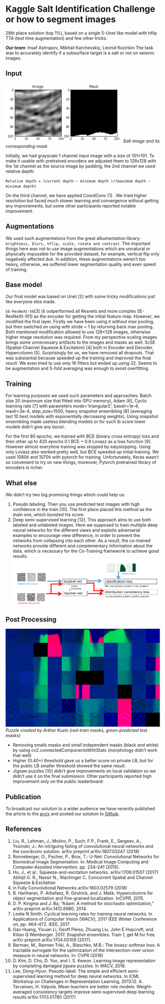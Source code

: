 # Kaggle Salt Identification Challenge or how to segment images

28th place solution (top 1%), based on a single 5-Unet like model with hflip TTA (test time augmentation) and few other tricks.

***Our team***: Insaf Ashrapov, Mikhail Karchevskiy, Leonid Kozinkin
The task was to accurately identify if a subsurface target is a salt or not on seismic images.

## Input

![SALT](/images/kaggle-salt/salts.png)
*Salt image and its corresponding mask*

Initially, we had grayscale 1 channel input image with a size of 101*101. To make it usable with pretrained encoders we adjusted them to 128x128 with the 1st channel as the source image by padding, the 2nd channel we used relative depth:

`Relative depth = (current depth — minimum depth )/(maximum depth — minimum depth)`

On the third channel, we have applied CoordConv [1] . We tried higher resolution but faced much slower learning and convergence without getting any improvements, but some other participants reported notable improvement.

## Augmentations

We used such augmentations from the great albumentation library: `brightness, blurs, hflip, scale, rotate and contrast`. The important things here was not to use image augmentations which are unnatural or physically impossible for the provided dataset, for example, vertical flip only negatively affected due. In addition, these augmentations weren’t too heavy, otherwise, we suffered lower segmentation quality and even speed of training.

## Base model

Our final model was based on Unet [2] with some tricky modifications just like everyone else made.

`SE-ResNeXt-50`[3] (it outperformed all Resnets and more complex SE-ResNeXt-101) as the encoder for getting the initial feature map. However, we modified the first layer. Firstly we have been using it without max pooling, but then switched on using with stride = 1 by returning back max pooling. Both mentioned modification allowed to use 128*128 images, otherwise higher image resolution was required. From my perspective scaling images brings some unnecessary artifacts to the images and masks as well.
ScSE (Spatial-Channel Squeeze & Excitation) [4] both in Encoder and Decoder, Hypercolumn [5].
Surprisingly for us, we have removed all dropouts. That was substantial because speeded up the training and improved the final result. We even tried to use only 16 filters but ended up using 32. Seems to be augmentation and 5-fold averaging was enough to avoid overfitting.

## Training

For learning purposes we used such parameters and approaches:
Batch size 20 (maximum size that fitted into GPU memory), Adam [6], Cyclic learning rate [7] with parameters mode=’triangular2', baselr=1e-4, maxlr=3e-4, step_size=1500, heavy snapshot ensembling [8] (averaging last 10 best models with exponentially decreasing weights). Using snapshot ensembling made useless blending models or for such lb score lower models didn’t give any boost.

For the first 80 epochs, we trained with BCE (binary cross entropy) loss and then other up to 420 epochs 0.1 BCE + 0.9 Lovasz as a loss function [9]. However almost everytime training was stopped by ealystopping. Using only Lovasz also worked pretty well, but BCE speeded up initial training.
We used 1080ti and 1070ti with pytorch for training. Unfortunately, Keras wasn’t so convenient to try on new things, moreover, Pytorch pretrained library of encoders is richer.

## What else

We didn’t try two big promising things which could help us:

1) Pseudo labeling. Then you use predicted test images with high confidence in the train [10]. The first place placed this method as the main one, which boosted his score.
2) Deep semi-supervised learning [12]. This approach aims to use both labeled and unlabeled images. Here we supposed to train multiple deep neural networks for the different views and exploits adversarial examples to encourage view difference, in order to prevent the networks from collapsing into each other. As a result, the co-trained networks provide different and complementary information about the data, which is necessary for the Co-Training framework to achieve good results.
![studentnet](/images/kaggle-salt/studentnet.png)

## Post Processing

![mosaik](/images/kaggle-salt/mosaik.jpg)
*Puzzle created by Arthur Kuzin (red-train masks, green-predicted test masks)*

* Removing smalls masks and small independent masks (black and white) by using cv2.connectedComponentsWithStats (morphology didn’t work that well) 
* Higher (0.40+) threshold gave us a better score on private LB, but for the public LB smaller threshold showed the same result.
* Jigsaw puzzles [10] didn’t give improvements on local validation so we didn’t use it on the final submission. Other participants reported high improvement only on the public leaderboard:

## Publication

To broadcast our solution to a wider audience we have recently published the article to the [arvix](https://arxiv.org/abs/1812.01429) and posted our solution to [Github](https://github.com/K-Mike/Automatic-salt-deposits-segmentation).

## References

1. Liu, R., Lehman, J., Molino, P., Such, F.P., Frank, E., Sergeev, A., Yosinski, J.: An intriguing failing of convolutional neural networks and the coordconv solution. arXiv preprint arXiv:1807.03247 (2018)
2. Ronneberger, O., Fischer, P., Brox, T.: U-Net: Convolutional Networks for Biomedical Image Segmentation. In: Medical Image Computing and Computer-Assisted Intervention. pp. 234–241 (2015).
3. Hu, J., et al.: Squeeze-and-excitation networks. arXiv:1709.01507 (2017)
Abhijit G. R., Nassir N., Wachinger C. Concurrent Spatial and Channel Squeeze & Excitation 
4. in Fully Convolutional Networks arXiv:1803.02579 (2018)
5. B. Hariharan, P. Arbeĺaez, R. Girshick, and J. Malik. Hypercolumns for object segmentation and fine-grained localization. InCVPR, 2015.
6. D. P. Kingma and J. Ba, “Adam: A method for stochastic optimization,” arXiv preprint arXiv:1412.6980, 2014.
7. Leslie N Smith. Cyclical learning rates for training neural networks. In Applications of Computer Vision (WACV), 2017 IEEE Winter Conference on, pp. 464–472. IEEE, 2017
8. Gao Huang, Yixuan Li, Geoff Pleiss, Zhuang Liu, John E Hopcroft, and Kilian Q Weinberger. 2017. Snapshot ensembles: Train 1, get M for free. arXiv preprint arXiv:1704.00109 (2017).
9. Berman, M., Rannen Triki, A., Blaschko, M.B.: The lovasz-softmax loss: A tractable surrogate for the optimization of the intersection-over-union measure in neural networks. In: CVPR (2018)
10. D. Kim, D. Cho, D. Yoo, and I. S. Kweon. Learning image representation by completing damaged jigsaw puzzles. In WACV, 2018.
11. Lee, Dong-Hyun. Pseudo-label: The simple and efficient semi-supervised learning method for deep neural networks. In ICML Workshop on Challenges in Representation Learning, 2013.12. A. Tarvainen, H. Valpola. Mean teachers are better role models: Weight-averaged consistency targets improve semi-supervised deep learning results arXiv:1703.01780 (2017)